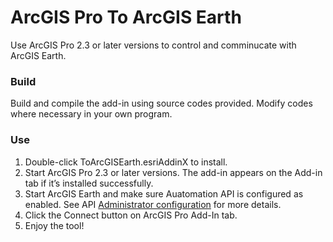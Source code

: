 # ArcGIS Pro To ArcGIS Earth
Use ArcGIS Pro 2.3 or later versions to control and comminucate with ArcGIS Earth.

### Build
Build and compile the add-in using source codes provided. Modify codes where necessary in your own program.

### Use
1. Double-click ToArcGISEarth.esriAddinX to install.
2. Start ArcGIS Pro 2.3 or later versions. The add-in appears on the Add-in tab if it’s installed successfully.
3. Start ArcGIS Earth and make sure Auatomation API is configured as enabled. See API [Administrator configuration](http://doc.arcgis.com/en/arcgis-earth/automation-api/use-api.htm#GUID-341A72C0-C868-4733-B868-57389BACD9F6) for more details. 
4. Click the Connect button on ArcGIS Pro Add-In tab.
5. Enjoy the tool!
